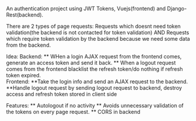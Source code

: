 An authentication project using JWT Tokens, Vuejs(frontend) and Django-Rest(backend).

There are 2 types of page requests: Requests which doesnt need token validation(the backend is not contacted for token validation) AND 
                                    Requests which require token validation by the backend because we need some data from the backend.


Idea: Backend: ** WHen a login AJAX request from the frontend comes, generate an access token and send it back.
               ** When a logout request comes from the frontend blacklist the refresh token/do nothing if refresh token expired.         
      Frontend: **Take the login info and send an AJAX request to the backend.
                **Handle logout request by sending logout request to backend, destroy access and refresh token stored in client side


Features: ** Autologout if no activity
          ** Avoids unnecessary validation of the tokens on every page request. 
          ** CORS in backend
          
      
      
